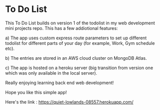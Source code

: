 # To Do List

This To Do List builds on version 1 of the todolist in my web development mini projects repo. This has a few addiotional features:

a) The app uses custom express route parameters to set up different todolist for different parts of your day (for example, Work, Gym schedule etc).

b) The entries are stored in an AWS cloud cluster on MongoDB Atlas.

c) The app is hosted on a heroku server (big transition from version one which was only available in the local server).

Really enjoying learning back end web development!

Hope you like this simple app!

Here's the link : https://quiet-lowlands-08557.herokuapp.com/
